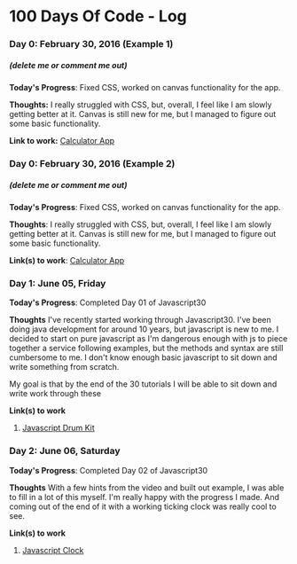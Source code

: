 # 100 Days Of Code - Log

### Day 0: February 30, 2016 (Example 1)

##### (delete me or comment me out)

**Today's Progress**: Fixed CSS, worked on canvas functionality for the app.

**Thoughts:** I really struggled with CSS, but, overall, I feel like I am slowly getting better at it. Canvas is still new for me, but I managed to figure out some basic functionality.

**Link to work:** [Calculator App](http://www.example.com)

### Day 0: February 30, 2016 (Example 2)

##### (delete me or comment me out)

**Today's Progress**: Fixed CSS, worked on canvas functionality for the app.

**Thoughts**: I really struggled with CSS, but, overall, I feel like I am slowly getting better at it. Canvas is still new for me, but I managed to figure out some basic functionality.

**Link(s) to work**: [Calculator App](http://www.example.com)

### Day 1: June 05, Friday

**Today's Progress**: Completed Day 01 of Javascript30

**Thoughts** I've recently started working through Javascript30. I've been doing java development for around 10 years, but javascript is new to me. I decided to start on pure javascript as I'm dangerous enough with js to piece together a service following examples, but the methods and syntax are still cumbersome to me. I don't know enough basic javascript to sit down and write something from scratch.

My goal is that by the end of the 30 tutorials I will be able to sit down and write work through these

**Link(s) to work**

1. [Javascript Drum Kit](https://github.com/es20641/JavaScript30/blob/master/01%20-%20JavaScript%20Drum%20Kit/index-START.html)

### Day 2: June 06, Saturday

**Today's Progress**: Completed Day 02 of Javascript30

**Thoughts** With a few hints from the video and built out example, I was able to fill in a lot of this myself. I'm really happy with the progress I made. And coming out of the end of it with a working ticking clock was really cool to see.

**Link(s) to work**

1. [Javascript Clock](https://github.com/es20641/JavaScript30/blob/master/02%20-%20JS%20and%20CSS%20Clock/index-START.html)
